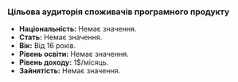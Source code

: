 ### Цільова аудиторія споживачів програмного продукту


- **Національність:** Немає значення.
- **Стать:** Немає значення.
- **Вік:** Від 16 років.
- **Рівень освіти:** Немає значення.
- **Рівень доходу:** 1$/місяць.
- **Зайнятість:** Немає значення.